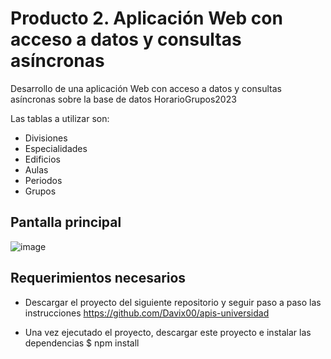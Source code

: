 # Producto 2. Aplicación Web con acceso a datos y consultas asíncronas
Desarrollo de una aplicación Web con acceso a datos y consultas asíncronas sobre la base de datos HorarioGrupos2023

Las tablas a utilizar son:
- Divisiones
- Especialidades
- Edificios
- Aulas
- Periodos
- Grupos
## Pantalla principal
![image](https://github.com/Perla1802/Producto-2---PWA/assets/59744172/f97c6aec-b33a-46ca-b699-51cb8aa42ae8)

## Requerimientos necesarios
- Descargar el proyecto del siguiente repositorio y seguir paso a paso las instrucciones
  https://github.com/Davix00/apis-universidad

- Una vez ejecutado el proyecto, descargar este proyecto e instalar las dependencias
    $ npm install

